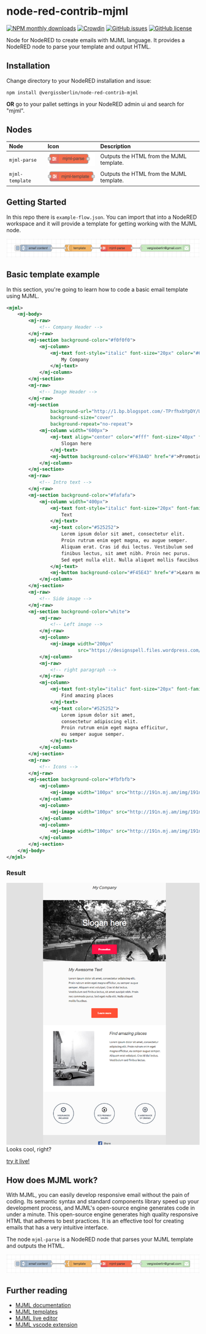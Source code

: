 # node-red-contrib-mjml
[![NPM monthly downloads](https://img.shields.io/npm/dm/@vergissberlin/node-red-contrib-mjml.svg)](https://www.npmjs.com/package/@vergissberlin/node-red-contrib-mjml)
[![Crowdin](https://badges.crowdin.net/node-red-contrib-mjml/localized.svg)](https://crowdin.com/project/node-red-contrib-mjml)
[![GitHub issues](https://img.shields.io/github/issues/vergissberlin/node-red-contrib-mjml)](https://github.com/vergissberlin/node-red-contrib-mjml/issues)
[![GitHub license](https://img.shields.io/github/license/vergissberlin/node-red-contrib-mjml)](https://github.com/vergissberlin/node-red-contrib-mjml/blob/main/LICENSE)

Node for NodeRED to create emails with MJML language. It provides a NodeRED node to parse your template and output HTML.

## Installation

Change directory to your NodeRED installation and issue:

```shell
npm install @vergissberlin/node-red-contrib-mjml
```

**OR** go to your pallet settings in your NodeRED admin ui and search for "mjml".

## Nodes

| Node | Icon |Description |
|:---|:---|:---|
| `mjml-parse` | <img src="docs/images/mjml-parse.svg" width="144" alt="MJML parse node"> | Outputs the HTML from the MJML template. |
| `mjml-template` | <img src="docs/images/mjml-template.svg" width="144" alt="MJML template node"> | Outputs the HTML from the MJML template. |

## Getting Started

In this repo there is `example-flow.json`. You can import that into a NodeRED workspace and it will provide a template
for getting working with the MJML node.

![Example flow](docs/flow.png)

## Basic template example

In this section, you're going to learn how to code a basic email template using MJML.

```xml
<mjml>
    <mj-body>
        <mj-raw>
            <!-- Company Header -->
        </mj-raw>
        <mj-section background-color="#f0f0f0">
            <mj-column>
                <mj-text font-style="italic" font-size="20px" color="#626262">
                    My Company
                </mj-text>
            </mj-column>
        </mj-section>
        <mj-raw>
            <!-- Image Header -->
        </mj-raw>
        <mj-section
                background-url="http://1.bp.blogspot.com/-TPrfhxbYpDY/Uh3Refzk02I/AAAAAAAALw8/5sUJ0UUGYuw/s1600/New+York+in+The+1960's+-+70's+(2).jpg"
                background-size="cover" 
                background-repeat="no-repeat">
            <mj-column width="600px">
                <mj-text align="center" color="#fff" font-size="40px" font-family="Helvetica Neue">
                    Slogan here
                </mj-text>
                <mj-button background-color="#F63A4D" href="#">Promotion</mj-button>
            </mj-column>
        </mj-section>
        <mj-raw>
            <!-- Intro text -->
        </mj-raw>
        <mj-section background-color="#fafafa">
            <mj-column width="400px">
                <mj-text font-style="italic" font-size="20px" font-family="Helvetica Neue" color="#626262">My Awesome
                    Text
                </mj-text>
                <mj-text color="#525252">
                    Lorem ipsum dolor sit amet, consectetur elit. 
                    Proin rutrum enim eget magna, eu augue semper. 
                    Aliquam erat. Cras id dui lectus. Vestibulum sed
                    finibus lectus, sit amet nibh. Proin nec purus.
                    Sed eget nulla elit. Nulla aliquet mollis faucibus.
                </mj-text>
                <mj-button background-color="#F45E43" href="#">Learn more</mj-button>
            </mj-column>
        </mj-section>
        <mj-raw>
            <!-- Side image -->
        </mj-raw>
        <mj-section background-color="white">
            <mj-raw>
                <!-- Left image -->
            </mj-raw>
            <mj-column>
                <mj-image width="200px"
                          src="https://designspell.files.wordpress.com/2012/01/sciolino-paris-bw.jpg"></mj-image>
            </mj-column>
            <mj-raw>
                <!-- right paragraph -->
            </mj-raw>
            <mj-column>
                <mj-text font-style="italic" font-size="20px" font-family="Helvetica Neue" color="#626262">
                    Find amazing places
                </mj-text>
                <mj-text color="#525252">
                    Lorem ipsum dolor sit amet,
                    consectetur adipiscing elit. 
                    Proin rutrum enim eget magna efficitur, 
                    eu semper augue semper. 
                </mj-text>
            </mj-column>
        </mj-section>
        <mj-raw>
            <!-- Icons -->
        </mj-raw>
        <mj-section background-color="#fbfbfb">
            <mj-column>
                <mj-image width="100px" src="http://191n.mj.am/img/191n/3s/x0l.png"></mj-image>
            </mj-column>
            <mj-column>
                <mj-image width="100px" src="http://191n.mj.am/img/191n/3s/x01.png"></mj-image>
            </mj-column>
            <mj-column>
                <mj-image width="100px" src="http://191n.mj.am/img/191n/3s/x0s.png"></mj-image>
            </mj-column>
        </mj-section>
    </mj-body>
</mjml>
```

### Result

![Result](docs/result.png)
Looks cool, right?

[try it live!](https://mjml.io/try-it-live/templates/basic)

## How does MJML work?

With MJML, you can easily develop responsive email without the pain of coding. Its semantic syntax and standard components library speed up your development process, and MJML's open-source engine generates code in under a minute. This open-source engine generates high quality responsive HTML that adheres to best practices. It is an effective tool for creating emails that has a very intuitive interface.

The node `mjml-parse` is a NodeRED node that parses your MJML template and outputs the HTML.

![Example flow](docs/flow.png)

## Further reading

- [MJML documentation](https://documentation.mjml.io)
- [MJML templates](https://mjml.io/templates)
- [MJML live editor](https://mjml.io/try-it-live)
- [MJML vscode extension](https://marketplace.visualstudio.com/items?itemName=mjmlio.vscode-mjml)
